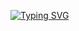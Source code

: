 [![Typing SVG](https://readme-typing-svg.herokuapp.com?font=Fira+Code&duration=2700&pause=1000&color=7d3837&width=435&lines=Hello+%F0%9F%8C%99+!+Welcome+to+my+github)](https://git.io/typing-svg)
